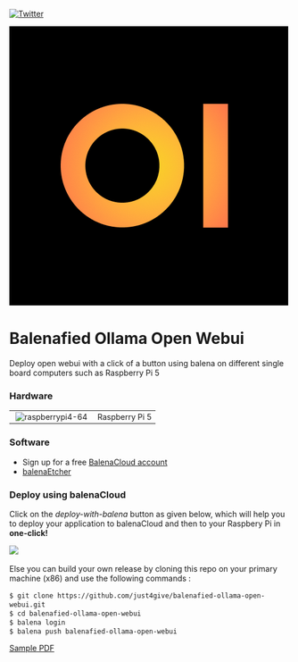 [![Twitter](https://img.shields.io/twitter/url.svg?label=Follow%20%40_mithundas&style=social&url=https%3A%2F%2Ftwitter.com%2F_mithundas)](https://x.com/_mithundas)

![](./logo.png)

# Balenafied Ollama Open Webui

Deploy open webui with a click of a button using balena on different single board computers such as Raspberry Pi 5

### Hardware

<table>

<tr><td>
<img height="24px" src="https://raw.githubusercontent.com/ketilmo/balena-ads-b/master/docs/images/arch/raspberrypi5.svg" alt="raspberrypi4-64" style="max-width: 100%; margin: 0px 4px;"></td><td>Raspberry Pi 5</td>
</tr>
</table>

### Software

- Sign up for a free [BalenaCloud account](https://www.balena.io/)
- [balenaEtcher](https://www.balena.io/etcher/)

### Deploy using balenaCloud

Click on the _deploy-with-balena_ button as given below, which will help you to deploy your application to balenaCloud and then to your Raspbery Pi in **one-click!**

[![](https://balena.io/deploy.png)](https://dashboard.balena-cloud.com/deploy?repoUrl=https://github.com/just4give/balenafied-ollama-open-webui)

Else you can build your own release by cloning this repo on your primary machine (x86) and use the following commands :

```
$ git clone https://github.com/just4give/balenafied-ollama-open-webui.git
$ cd balenafied-ollama-open-webui
$ balena login
$ balena push balenafied-ollama-open-webui
```

[Sample PDF](https://arxiv.org/pdf/1702.05843)
